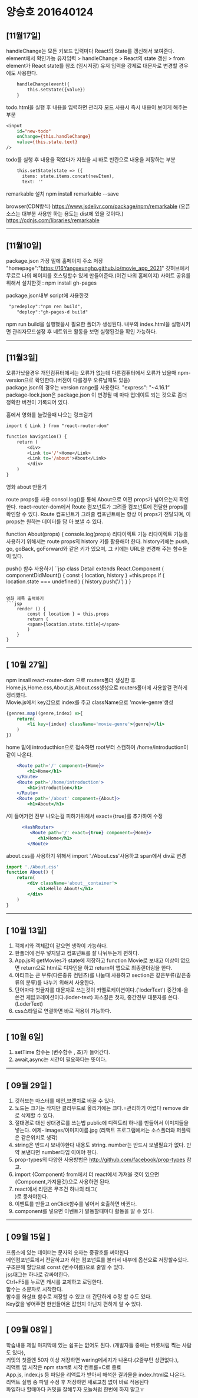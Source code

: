 # 양승호 201640124
## [11월17일]
handleChange는 모든 키보드 입력마다 React의 State를 갱신해서 보여준다. element에서 확인가능
유저입력 > handleChange > React의 state 갱신 > from element가 React state를 참조 (임시저장)
유저 입력을 강제로 대문자로 변경할 경우에도 사용한다.
```jsp
    handleChange(event){
        this.setState({value})
    }
```
todo.html을 실행 후 내용을 입력하면 관리자 모드 사용시 즉시 내용이 보이게 해주는 부분
```jsp
<input
    id="new-todo"
    onChange={this.handleChange}
    value={this.state.text}
/>
```
todo를 실행 후 내용을 적었다가 지웠을 시 바로 빈칸으로 내용을 저장하는 부분
```jsp
    this.setState(state => ({
      items: state.items.concat(newItem),
      text: ''
```

remarkable 설치
npm install remarkable --save

browser(CDN방식)
https://www.jsdelivr.com/package/npm/remarkable (오픈소스는 대부분 사용만 하는 용도는 dist에 있을 것이다.)
https://cdnjs.com/libraries/remarkable


***
## [11월10일]
package.json 가장 밑에 홈페이지 주소 저장
"homepage":"https://16Yangseungho.github.io/movie_app_2021" 깃허브에서 무료로 나의 페이지를 호스팅할수 있게 만들어준다.(이건 나의 홈페이지)
사이트 공유를 위해서 설치한것 : npm install gh-pages 

package.json내부 script에 사용한것
```jsp
 "predeploy":"npm ren build",
    "deploy":"gh-pages-d build"
```
npm run build을 실행했을시 필요한 폴더가 생성된다.
내부의 index.html을 실행시키면 관리자모드설정 후 네트워크 활동을 보면 실행된것을 확인 가능하다.


***
## [11월3일]

오류가났을경우
개인컴퓨터에서는 오류가 없는데 다른컴퓨터에서 오류가 났을때 npm-version으로 확인한다.(버전이 다를경우 오류날때도 있음)</br>
package.json의 경우는 version range를 사용한다. "express": "~4.16.1“ </br>
package-lock.json은 package.json 이 변경될 때 마다 업데이트 되는 것으로 좀더 정확한 버전이
기록되어 있다.

홈에서 영화를 눌렀을때 나오는 링크걸기
```jsp
import { Link } from "react-router-dom"

function Navigation() {
    return (
        <div>
        <Link to='/'>Home</Link>
        <Link to='/about'>About</Link>
        </div>
    )
}
```

영화 about 만들기

route props를 사용
consol.log()를 통해 About으로 어떤 props가 넘어오는지 확인한다.
react-router-dom에서 Route 컴포넌트가 그려줄 컴포넌트에 전달한 props를 확인할 수 있다.
Route 컴포넌트가 그려줄 컴포넌트에는 항상 이 props가 전달되며, 이 props는 원하는 데이터를 담 아 보낼 수 있다.

function About(props) {
    console.log(props)
리다이렉트 기능
리다이렉트 기능을 사용하기 위해서는 route props의 history 키를 활용해야 한다.
history키에는 push, go, goBack, goForward와 같은 키가 있으며, 그 키에는 URL을 변경해 주는 함수들이 있다.

push() 함수 사용하기
``jsp
class Detail extends React.Component {
    componentDidMount() {
        const { location, history } =this.props
        if ( location.state === undefined ) {
            history.push('/')
        }
    }
```

영화 제목 출력하기
```jsp
    render () {
        const { location } = this.props
        return (
        <span>{location.state.title}</span>
        )
    }
}
```

***
## [ 10월 27일]
npm insall react-router-dom 으로 
routers폴더 생성한 후 Home.js,Home.css,About.js,About.css생성으로 routers폴더에 사용할걸 편하게 정리했다.<br>
Movie.js에서 key값으로 index를 주고 className으로 'movie-genre'생성
```jsx
{genres.map((genre,index) =>{
    return(
        <li key={index} className='movie-genre'>{genre}</li>
    )
})
```
home 밑에 introducthion으로 접속하면 root부터 스캔하여 /home/introduction이 같이 나온다.
```jsx
    <Route path='/' component={Home}>
        <h1>Home</h1>
    </Route>
    <Route path='/home/introduction'>
        <h1>introduction</h1>
    </Route>      
    <Route path='/about' component={About}>
        <h1>About</h1>
```
/이 들어가면 전부 나오는걸 피하기위해서 exact={true}를 추가하여 수정
```jsx
      <HashRouter>
         <Route path='/' exact={true} component={Home}>
            <h1>Home</h1>
        </Route>
```
about.css를 사용하기 위해서 import './About.css'사용하고 span에서 div로 변경
```jsx
import './About.css'
function About() {
    return(
        <div className='about__container'>
            <h1>Hello About!</h1>
        </div>
    )
} 
```

***
## [ 10월 13일]
1. 객체키와 객체값이 같으면 생략이 가능하다.  
2. 한폴더에 전부 넣지말고 컴포넌트를 잘 나눠두는게 편하다.  
3. App.js의 getMovies가 state에 저장하고 function Movie로 보내고 이상이 없으면 return으로 html로 디자인을 하고 return이 앱으로 최종랜더링을 한다.  
4. 아티크는 큰 부류(다른종류 컨텐츠)를 나눌때 사용하고 section은 같은부류(같은종류의 분류)를 나누기 위해서 사용한다.  
5. 단어마다 첫글자를 대문자로 쓰는것이 카멜로케이션이다.('loderText') 중간에-을 쓴건 케밥코레이션이다.(loder-text) 파스칼은 첫자, 중간전부 대문자를 쓴다.(LoderText)  
6. css스타일로 연결하면 바로 적용이 가능하다.

***
## [ 10월 6일]
1. setTime 함수는 (변수함수 , 초)가 들어간다.</br>
2. await,async는 시간이 필요하다는 뜻이다.

***
## [ 09월 29일 ]
1. 깃허브는 마스터를 메인,브랜치로 바꿀 수 있다. </br>
2. 노드는 크기는 작지만 클라우드로 올리기에는 크다.=관리하기 어렵다 remove dir로 삭제할 수 있다.</br>
3. 절대경로 대신 상대경로를 쓰는법 public에 디렉토리 하나를 만들어서 이미지들을 넣는다. 예제- images/이미지이름.jpg (리액트 프로그램에서는 소스폴더와 퍼플릭은 같은위치로 생각)</br>
4. string은 반드시 보내야한다 내용도 string. number는 반드시 보낼필요가 없다. 만약 보낸다면 number타입 이여야 한다.</br>
5. prop-types의 다양한 사용방법은 http://github.com/facebook/prop-types 참고. </br>
6. import {Component} from에서 더 react에서 가져올 것이 있으면 {Component,가져올것}으로 사용하면 된다.</br>
7. react에서 리턴은 무조건 하나의 태그(<div></div>)로 뭉쳐야한다. </br>
8. 이벤트를 만들고 onClick함수를 넣어서 호출하면 바뀐다.</br>
9. component를 넣으면 이벤트가 발동할때마다 활동을 알 수 있다.
***

## [ 09월 15일 ]
프롭스에 있는 데이터는 문자외 숫자는 중괄호를 써야한다 </br>
메인컴포넌트에서 전달하고자 하는 컴포넌트를 불러서 내부에 옵션으로 저장할수있다.</br>
구조분해 할당으로 const {변수이름}으로 줄일 수 있다.</br>
jss태그는 하나로 감싸야한다.</br>
Ctrl+F5를 누르면 캐시를 교체하고 로딩한다.</br>
함수는 소문자로 시작한다.</br>
함수를 화살표 함수로 저장할 수 있고 더 간단하게 수정 할 수도 있다.</br>Key값을 넣어주면 한번들어온 값인지 아닌지 편하게 알 수 있다.

***
## [ 09월 08일 ]
학습내용 
제일 마지막에 있는 쉼표는 없어도 된다. (개발자들 중에는 버릇처럼 찍는 사람도 있다),<br/>
커밋의 첫줄엔 50자 이상 저장하면 waring메세지가 나온다.(2줄부턴 상관없다.), <br/>
리액트 앱 시작은 npm start로 시작 컨트롤+C로 종료 <br/>
App.js, index.js 등 파일을 리액트가 받아서 해석한 결과물을 index.html로 나온다. <br/>
리액트 실행 중 파일 수정 후 저장하면 새로고침 없이 바로 적용된다 <br/>
파일하나 할때마다 커밋을 잘해두자 오늘처럼 한번에 하지 말고ㅠ